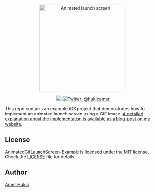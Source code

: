 <p align="center">
    <img src="https://www.amerhukic.com/assets/2018-09-13/animating-launch-screen.gif" width="280" max-width="80%" alt="Animated launch screen" />
</p>

<p align="center">
    <img src="https://img.shields.io/badge/Swift-4.1-orange.svg" />
    <a href="https://twitter.com/hukicamer">
        <img src="https://img.shields.io/badge/contact-%40hukicamer-blue.svg?style=flat" alt="Twitter: @hukicamer" />
    </a>
</p>

This repo contains an example iOS project that demonstrates how to implement an animated launch screen using a GIF image. 
[A detailed explanation about the implementation is available as a blog-post on my website](https://www.amerhukic.com/animating-launch-screen-using-gif).


## License

AnimatedGifLaunchScreen-Example is licensed under the MIT license. Check the [LICENSE](LICENSE) file for details.

## Author

[Amer Hukić](https://amerhukic.com)
